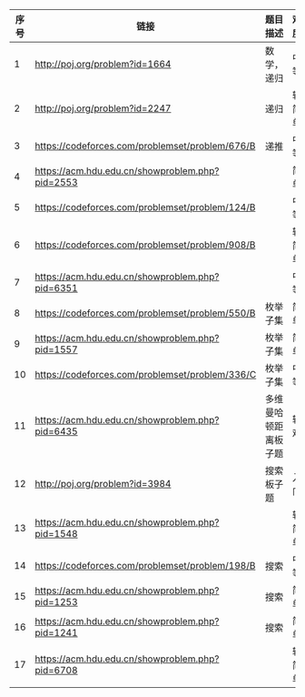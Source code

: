 |序号 |链接|      题目描述                                          | 难度|
|-----|----|-------------------------------------------------------|-----|
|1   | http://poj.org/problem?id=1664	|	数学，递归              |中等 |
|2   | http://poj.org/problem?id=2247	|	递归	               |较简单|
|3   | https://codeforces.com/problemset/problem/676/B	|	递推   |中等|
|4   | https://acm.hdu.edu.cn/showproblem.php?pid=2553	|	      |简单 |
|5   | https://codeforces.com/problemset/problem/124/B	|	      |中等 |
|6   | https://codeforces.com/problemset/problem/908/B |           |较简单|
|7   | https://acm.hdu.edu.cn/showproblem.php?pid=6351 |	          |中等 |
|8   | https://codeforces.com/problemset/problem/550/B |枚举子集    |简单 |
|9   | https://acm.hdu.edu.cn/showproblem.php?pid=1557  | 枚举子集    |简单 |
|10  | https://codeforces.com/problemset/problem/336/C |枚举子集    |中等 |
|11  | https://acm.hdu.edu.cn/showproblem.php?pid=6435  | 多维曼哈顿距离板子题 |较难 |
|12  | http://poj.org/problem?id=3984 |搜索板子题 | 入门 |
|13  | https://acm.hdu.edu.cn/showproblem.php?pid=1548 |            |较简单 |
|14  | https://codeforces.com/problemset/problem/198/B |搜索 | 中等 |
|15  | https://acm.hdu.edu.cn/showproblem.php?pid=1253  |搜索 | 简单 |
|16  | https://acm.hdu.edu.cn/showproblem.php?pid=1241 |搜索|  简单| 
|17  | https://acm.hdu.edu.cn/showproblem.php?pid=6708 |   | 较简单 |